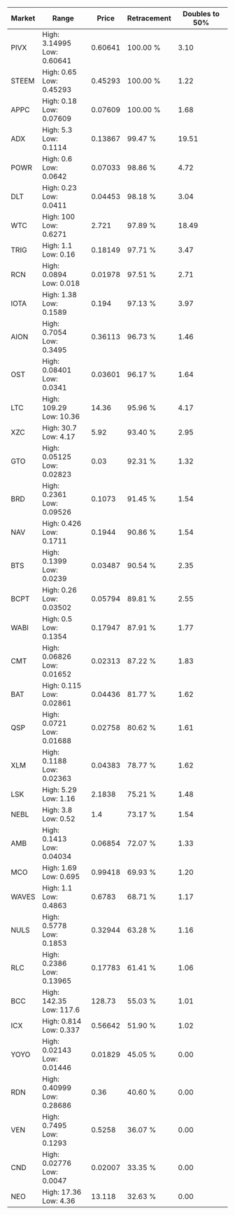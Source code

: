 | Market | Range | Price| Retracement | Doubles to 50% |
| --- | --- | --- | --- | --- |
| PIVX | High: 3.14995<br />Low: 0.60641 | 0.60641 | 100.00 % | 3.10 |
| STEEM | High: 0.65<br />Low: 0.45293 | 0.45293 | 100.00 % | 1.22 |
| APPC | High: 0.18<br />Low: 0.07609 | 0.07609 | 100.00 % | 1.68 |
| ADX | High: 5.3<br />Low: 0.1114 | 0.13867 | 99.47 % | 19.51 |
| POWR | High: 0.6<br />Low: 0.0642 | 0.07033 | 98.86 % | 4.72 |
| DLT | High: 0.23<br />Low: 0.0411 | 0.04453 | 98.18 % | 3.04 |
| WTC | High: 100<br />Low: 0.6271 | 2.721 | 97.89 % | 18.49 |
| TRIG | High: 1.1<br />Low: 0.16 | 0.18149 | 97.71 % | 3.47 |
| RCN | High: 0.0894<br />Low: 0.018 | 0.01978 | 97.51 % | 2.71 |
| IOTA | High: 1.38<br />Low: 0.1589 | 0.194 | 97.13 % | 3.97 |
| AION | High: 0.7054<br />Low: 0.3495 | 0.36113 | 96.73 % | 1.46 |
| OST | High: 0.08401<br />Low: 0.0341 | 0.03601 | 96.17 % | 1.64 |
| LTC | High: 109.29<br />Low: 10.36 | 14.36 | 95.96 % | 4.17 |
| XZC | High: 30.7<br />Low: 4.17 | 5.92 | 93.40 % | 2.95 |
| GTO | High: 0.05125<br />Low: 0.02823 | 0.03 | 92.31 % | 1.32 |
| BRD | High: 0.2361<br />Low: 0.09526 | 0.1073 | 91.45 % | 1.54 |
| NAV | High: 0.426<br />Low: 0.1711 | 0.1944 | 90.86 % | 1.54 |
| BTS | High: 0.1399<br />Low: 0.0239 | 0.03487 | 90.54 % | 2.35 |
| BCPT | High: 0.26<br />Low: 0.03502 | 0.05794 | 89.81 % | 2.55 |
| WABI | High: 0.5<br />Low: 0.1354 | 0.17947 | 87.91 % | 1.77 |
| CMT | High: 0.06826<br />Low: 0.01652 | 0.02313 | 87.22 % | 1.83 |
| BAT | High: 0.115<br />Low: 0.02861 | 0.04436 | 81.77 % | 1.62 |
| QSP | High: 0.0721<br />Low: 0.01688 | 0.02758 | 80.62 % | 1.61 |
| XLM | High: 0.1188<br />Low: 0.02363 | 0.04383 | 78.77 % | 1.62 |
| LSK | High: 5.29<br />Low: 1.16 | 2.1838 | 75.21 % | 1.48 |
| NEBL | High: 3.8<br />Low: 0.52 | 1.4 | 73.17 % | 1.54 |
| AMB | High: 0.1413<br />Low: 0.04034 | 0.06854 | 72.07 % | 1.33 |
| MCO | High: 1.69<br />Low: 0.695 | 0.99418 | 69.93 % | 1.20 |
| WAVES | High: 1.1<br />Low: 0.4863 | 0.6783 | 68.71 % | 1.17 |
| NULS | High: 0.5778<br />Low: 0.1853 | 0.32944 | 63.28 % | 1.16 |
| RLC | High: 0.2386<br />Low: 0.13965 | 0.17783 | 61.41 % | 1.06 |
| BCC | High: 142.35<br />Low: 117.6 | 128.73 | 55.03 % | 1.01 |
| ICX | High: 0.814<br />Low: 0.337 | 0.56642 | 51.90 % | 1.02 |
| YOYO | High: 0.02143<br />Low: 0.01446 | 0.01829 | 45.05 % | 0.00 |
| RDN | High: 0.40999<br />Low: 0.28686 | 0.36 | 40.60 % | 0.00 |
| VEN | High: 0.7495<br />Low: 0.1293 | 0.5258 | 36.07 % | 0.00 |
| CND | High: 0.02776<br />Low: 0.0047 | 0.02007 | 33.35 % | 0.00 |
| NEO | High: 17.36<br />Low: 4.36 | 13.118 | 32.63 % | 0.00 |

